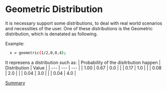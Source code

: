 # Geometric Distribution

It is necessary support some distributions, to deal with real world scenarios and necessities of the user.
One of these distributions is the Geometric distribution, which is denatated as following.

Example:
```sh
  x = geometric(1/2,0,0,4);
```

It represens a distribution such as:
| Probability of the disitrbution happen | Distribution | Value | 
| --- | --- | --- |
| 1.00 | 0.67 | 0.0 |
| | 0.17 | 1.0 |
| | 0.08 | 2.0 |
| | 0.04 | 3.0 |
| | 0.04 | 4.0 |

[Summary](https://github.com/gleisonsdm/Kuifje-Documentation)
